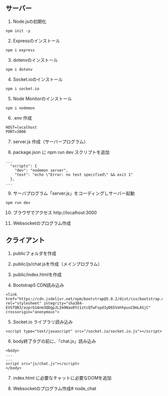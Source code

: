 ## サーバー
1. Node.jsの初期化
```
npm init -y
```

2. Expressのインストール
```
npm i express
```

3. dotenvのインストール
```
npm i dotenv
```

4. Socket.ioのインストール
```
npm i socket.io
```

5. Node Monitorのインストール
```
npm i nodemon
```

6. .env 作成
```
HOST=localhost
PORT=3000
```

7. server.js 作成（サーバープログラム）

8. package.json に npm run dev スクリプトを追加

```
...
  "scripts": {
    "dev": "nodemon server",
    "test": "echo \"Error: no test specified\" && exit 1"
  },
...
```

9. サーバプログラム「server.js」をコーディングしサーバー起動
```
npm run dev
```

10. ブラウザでアクセス
http://localhost:3000

11. Websocketのプログラム作成


## クライアント
1. publicフォルダを作成

2. public/js/chat.jsを作成（メインプログラム）

3. public/index.htmlを作成

4. Bootstrap5 CDN読み込み
```
<link href="https://cdn.jsdelivr.net/npm/bootstrap@5.0.2/dist/css/bootstrap.min.css" rel="stylesheet" integrity="sha384-EVSTQN3/azprG1Anm3QDgpJLIm9Nao0Yz1ztcQTwFspd3yD65VohhpuuCOmLASjC" crossorigin="anonymous">
```

5. Socket.io ライブラリ読み込み
```
<script type="text/javascript" src="/socket.io/socket.io.js"></script>
```

6. body終了タグの前に、「chat.js」読み込み  
```
<body>
...
...
script src="js/chat.js"></script>
</body>
```

7. index.html に必要なチャットに必要なDOMを追加

8. Websocketのプログラム作成#   n o d e _ c h a t  
 